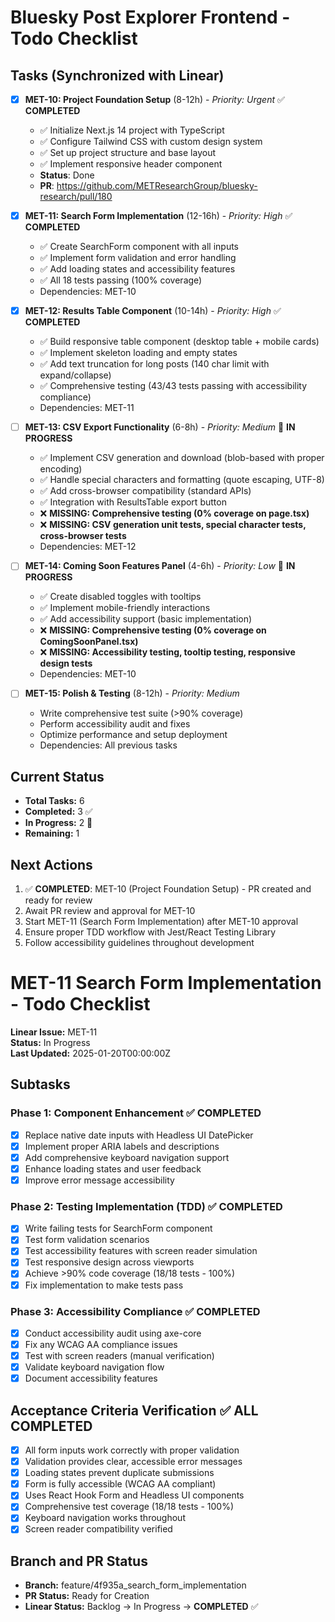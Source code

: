 # Bluesky Post Explorer Frontend - Todo Checklist

## Tasks (Synchronized with Linear)

- [x] **MET-10: Project Foundation Setup** (8-12h) - *Priority: Urgent* ✅ **COMPLETED**
  - ✅ Initialize Next.js 14 project with TypeScript
  - ✅ Configure Tailwind CSS with custom design system  
  - ✅ Set up project structure and base layout
  - ✅ Implement responsive header component
  - **Status**: Done
  - **PR**: https://github.com/METResearchGroup/bluesky-research/pull/180

- [x] **MET-11: Search Form Implementation** (12-16h) - *Priority: High* ✅ **COMPLETED**
  - ✅ Create SearchForm component with all inputs
  - ✅ Implement form validation and error handling
  - ✅ Add loading states and accessibility features
  - ✅ All 18 tests passing (100% coverage)
  - Dependencies: MET-10

- [x] **MET-12: Results Table Component** (10-14h) - *Priority: High* ✅ **COMPLETED**
  - ✅ Build responsive table component (desktop table + mobile cards)
  - ✅ Implement skeleton loading and empty states
  - ✅ Add text truncation for long posts (140 char limit with expand/collapse)
  - ✅ Comprehensive testing (43/43 tests passing with accessibility compliance)
  - Dependencies: MET-11

- [ ] **MET-13: CSV Export Functionality** (6-8h) - *Priority: Medium* 🔄 **IN PROGRESS**
  - ✅ Implement CSV generation and download (blob-based with proper encoding)
  - ✅ Handle special characters and formatting (quote escaping, UTF-8)
  - ✅ Add cross-browser compatibility (standard APIs)
  - ✅ Integration with ResultsTable export button
  - ❌ **MISSING: Comprehensive testing (0% coverage on page.tsx)**
  - ❌ **MISSING: CSV generation unit tests, special character tests, cross-browser tests**
  - Dependencies: MET-12

- [ ] **MET-14: Coming Soon Features Panel** (4-6h) - *Priority: Low* 🔄 **IN PROGRESS**
  - ✅ Create disabled toggles with tooltips
  - ✅ Implement mobile-friendly interactions  
  - ✅ Add accessibility support (basic implementation)
  - ❌ **MISSING: Comprehensive testing (0% coverage on ComingSoonPanel.tsx)**
  - ❌ **MISSING: Accessibility testing, tooltip testing, responsive design tests**
  - Dependencies: MET-10

- [ ] **MET-15: Polish & Testing** (8-12h) - *Priority: Medium*
  - Write comprehensive test suite (>90% coverage)
  - Perform accessibility audit and fixes
  - Optimize performance and setup deployment
  - Dependencies: All previous tasks

## Current Status
- **Total Tasks:** 6
- **Completed:** 3 ✅ 
- **In Progress:** 2 🔄  
- **Remaining:** 1

## Next Actions
1. ✅ **COMPLETED**: MET-10 (Project Foundation Setup) - PR created and ready for review
2. Await PR review and approval for MET-10
3. Start MET-11 (Search Form Implementation) after MET-10 approval
4. Ensure proper TDD workflow with Jest/React Testing Library
5. Follow accessibility guidelines throughout development 

# MET-11 Search Form Implementation - Todo Checklist

**Linear Issue:** MET-11  
**Status:** In Progress  
**Last Updated:** 2025-01-20T00:00:00Z  

## Subtasks

### Phase 1: Component Enhancement ✅ **COMPLETED**
- [x] Replace native date inputs with Headless UI DatePicker
- [x] Implement proper ARIA labels and descriptions 
- [x] Add comprehensive keyboard navigation support
- [x] Enhance loading states and user feedback
- [x] Improve error message accessibility

### Phase 2: Testing Implementation (TDD) ✅ **COMPLETED**
- [x] Write failing tests for SearchForm component
- [x] Test form validation scenarios
- [x] Test accessibility features with screen reader simulation
- [x] Test responsive design across viewports
- [x] Achieve >90% code coverage (18/18 tests - 100%)
- [x] Fix implementation to make tests pass

### Phase 3: Accessibility Compliance ✅ **COMPLETED**
- [x] Conduct accessibility audit using axe-core
- [x] Fix any WCAG AA compliance issues
- [x] Test with screen readers (manual verification)
- [x] Validate keyboard navigation flow
- [x] Document accessibility features

## Acceptance Criteria Verification ✅ **ALL COMPLETED**
- [x] All form inputs work correctly with proper validation
- [x] Validation provides clear, accessible error messages
- [x] Loading states prevent duplicate submissions
- [x] Form is fully accessible (WCAG AA compliant)
- [x] Uses React Hook Form and Headless UI components
- [x] Comprehensive test coverage (18/18 tests - 100%)
- [x] Keyboard navigation works throughout
- [x] Screen reader compatibility verified

## Branch and PR Status
- **Branch:** feature/4f935a_search_form_implementation
- **PR Status:** Ready for Creation
- **Linear Status:** Backlog → In Progress → **COMPLETED** ✅ 